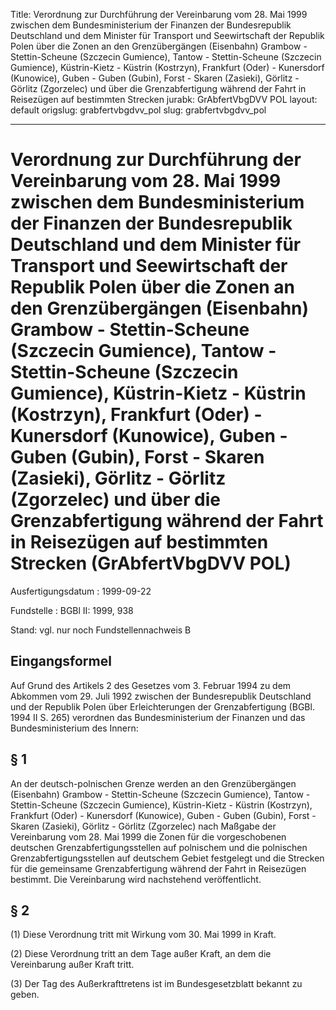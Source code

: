 Title: Verordnung zur Durchführung der Vereinbarung vom 28. Mai 1999 zwischen dem
  Bundesministerium der Finanzen der Bundesrepublik Deutschland und dem Minister für
  Transport und Seewirtschaft der Republik Polen über die Zonen an den Grenzübergängen
  (Eisenbahn) Grambow - Stettin-Scheune (Szczecin Gumience), Tantow - Stettin-Scheune
  (Szczecin Gumience), Küstrin-Kietz - Küstrin (Kostrzyn), Frankfurt (Oder) - Kunersdorf
  (Kunowice), Guben - Guben (Gubin), Forst - Skaren (Zasieki), Görlitz - Görlitz (Zgorzelec)
  und über die Grenzabfertigung während der Fahrt in Reisezügen auf bestimmten Strecken
jurabk: GrAbfertVbgDVV POL
layout: default
origslug: grabfertvbgdvv_pol
slug: grabfertvbgdvv_pol

---

# Verordnung zur Durchführung der Vereinbarung vom 28. Mai 1999 zwischen dem Bundesministerium der Finanzen der Bundesrepublik Deutschland und dem Minister für Transport und Seewirtschaft der Republik Polen über die Zonen an den Grenzübergängen (Eisenbahn) Grambow - Stettin-Scheune (Szczecin Gumience), Tantow - Stettin-Scheune (Szczecin Gumience), Küstrin-Kietz - Küstrin (Kostrzyn), Frankfurt (Oder) - Kunersdorf (Kunowice), Guben - Guben (Gubin), Forst - Skaren (Zasieki), Görlitz - Görlitz (Zgorzelec) und über die Grenzabfertigung während der Fahrt in Reisezügen auf bestimmten Strecken (GrAbfertVbgDVV POL)

Ausfertigungsdatum
:   1999-09-22

Fundstelle
:   BGBl II: 1999, 938

Stand: vgl. nur noch Fundstellennachweis B


## Eingangsformel

Auf Grund des Artikels 2 des Gesetzes vom 3. Februar 1994 zu dem
Abkommen vom 29. Juli 1992 zwischen der Bundesrepublik Deutschland und
der Republik Polen über Erleichterungen der Grenzabfertigung (BGBl.
1994 II S. 265) verordnen das Bundesministerium der Finanzen und das
Bundesministerium des Innern:


## § 1

An der deutsch-polnischen Grenze werden an den Grenzübergängen
(Eisenbahn) Grambow - Stettin-Scheune (Szczecin Gumience), Tantow -
Stettin-Scheune (Szczecin Gumience), Küstrin-Kietz - Küstrin
(Kostrzyn), Frankfurt (Oder) - Kunersdorf (Kunowice), Guben - Guben
(Gubin), Forst - Skaren (Zasieki), Görlitz - Görlitz (Zgorzelec) nach
Maßgabe der Vereinbarung vom 28. Mai 1999 die Zonen für die
vorgeschobenen deutschen Grenzabfertigungsstellen auf polnischem und
die polnischen Grenzabfertigungsstellen auf deutschem Gebiet
festgelegt und die Strecken für die gemeinsame Grenzabfertigung
während der Fahrt in Reisezügen bestimmt. Die Vereinbarung wird
nachstehend veröffentlicht.


## § 2

(1) Diese Verordnung tritt mit Wirkung vom 30. Mai 1999 in Kraft.

(2) Diese Verordnung tritt an dem Tage außer Kraft, an dem die
Vereinbarung außer Kraft tritt.

(3) Der Tag des Außerkrafttretens ist im Bundesgesetzblatt bekannt zu
geben.


